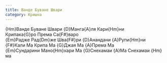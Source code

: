 ```yaml
---
title: Ванде Буване Швари
category: Кришна
---
```

{Hm}Ванде Буване Швари {D}Манга{A}ля Кари{Hm}ни  
Крипака{G}ро Према Са{F#}варо  
{Em}Радже Рад{Dm}же Шва{F#}ри {D}Анандани {A}Рупи{Hm}ни  
{F#}Кали Ма Крипа Ма {G}Джая Ма {A}Према Ма  
{Em}Сундарини Мано{Hm}хари Ма
{G}Снехамаи {A}Ма Снехамаи {Hm}ма